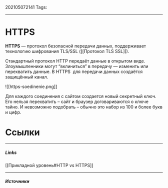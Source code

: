202105072141
Tags:
___
# HTTPS
**HTTPS** — протокол безопасной передачи данных, поддерживает технологию шифрования TLS/SSL ([[Протокол TLS SSL]]).

Стандартный протокол HTTP передаёт данные в открытом виде. Злоумышленники могут “вклиниться” в передачу — изменить или перехватить данные. В HTTPS  для передачи данных создаётся защищённый канал.

![[https-soedinenie.png]]

Для каждого соединения с сайтом создается новый секретный ключ. Его нельзя перехватить – сайт и браузер договариваются о ключе тайно. И невозможно подобрать – обычно это набор из 100 и более букв и цифр.


# Ссылки
___
##### Links
[[Прикладной уровень#HTTP vs HTTPS]]

---
##### Источники
